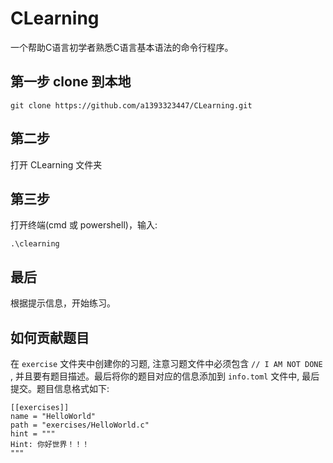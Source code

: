 # CLearning
一个帮助C语言初学者熟悉C语言基本语法的命令行程序。
## 第一步 clone 到本地
```
git clone https://github.com/a1393323447/CLearning.git
``` 
## 第二步 
打开 CLearning 文件夹
## 第三步 
打开终端(cmd 或 powershell)，输入:
```
.\clearning
```
## 最后
根据提示信息，开始练习。
## 如何贡献题目
在 `exercise` 文件夹中创建你的习题, 注意习题文件中必须包含 `// I AM NOT DONE` , 并且要有题目描述。最后将你的题目对应的信息添加到 `info.toml` 文件中, 最后提交。题目信息格式如下:
```
[[exercises]]
name = "HelloWorld"
path = "exercises/HelloWorld.c"
hint = """
Hint: 你好世界！！！
"""
```
